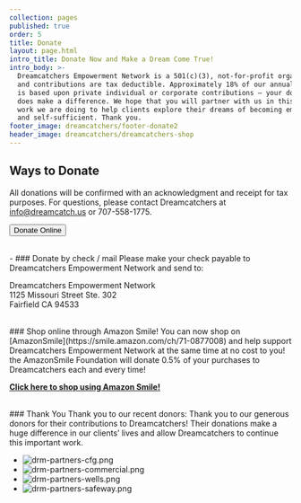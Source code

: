 ```yaml
---
collection: pages
published: true
order: 5
title: Donate
layout: page.html
intro_title: Donate Now and Make a Dream Come True!
intro_body: >-
  Dreamcatchers Empowerment Network is a 501(c)(3), not-for-profit organization,
  and contributions are tax deductible. Approximately 18% of our annual budget
  is based upon private individual or corporate contributions – your donation
  does make a difference. We hope that you will partner with us in this great
  work we are doing to help clients explore their dreams of becoming employed
  and self-sufficient. Thank you.
footer_image: dreamcatchers/footer-donate2
header_image: dreamcatchers/dreamcatchers-shop
---
```

## Ways to Donate
All donations will be confirmed with an acknowledgment and receipt for tax purposes. For questions, please contact Dreamcatchers at [info@dreamcatch.us](mailto:info@dreamcatch.us) or 707-558-1775.

<form action="https://www.paypal.com/cgi-bin/webscr" method="post" target="_top">
    <input type="hidden" name="cmd" value="_s-xclick">
    <input type="hidden" name="hosted_button_id" value="VQKQZUWZD69JW">
    <button>Donate Online</button>
    <img alt="" border="0" src="https://www.paypalobjects.com/en_US/i/scr/pixel.gif" style="display:none" width="1" height="1">
  </form>

<br>
- ### Donate by check / mail
  Please make your check payable to Dreamcatchers Empowerment Network and send to: 
  
  Dreamcatchers Empowerment Network<br>
  1125 Missouri Street Ste. 302<br>
  Fairfield CA 94533

<br>
### Shop online through Amazon Smile!
You can now shop on [AmazonSmile](https://smile.amazon.com/ch/71-0877008) and help support Dreamcatchers Empowerment Network at the same time at no cost to you! the AmazonSmile Foundation will donate 0.5% of your purchases to Dreamcatchers each and every time!

**[Click here to shop using Amazon Smile!](https://smile.amazon.com/ch/71-0877008)**

<br>
### Thank You
Thank you to our recent donors: Thank you to our generous donors for their contributions to Dreamcatchers! Their donations make a huge difference in our clients’ lives and allow Dreamcatchers to continue this important work.

 - ![drm-partners-cfg.png](/content/media/drm-partners-cfg.png)
 - ![drm-partners-commercial.png](/content/media/drm-partners-commercial.png)
 - ![drm-partners-wells.png](/content/media/drm-partners-wells.png)
 - ![drm-partners-safeway.png](/content/media/drm-partners-safeway.png)
